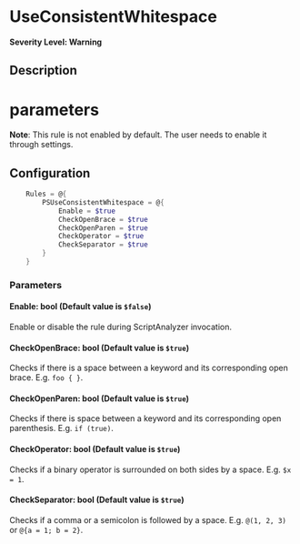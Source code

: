 # UseConsistentWhitespace
**Severity Level: Warning**

## Description
# parameters

**Note**: This rule is not enabled by default. The user needs to enable it through settings.

## Configuration
```powershell
    Rules = @{
        PSUseConsistentWhitespace = @{
            Enable = $true
            CheckOpenBrace = $true
            CheckOpenParen = $true
            CheckOperator = $true
            CheckSeparator = $true
        }
    }
```

### Parameters

#### Enable: bool (Default value is `$false`)
Enable or disable the rule during ScriptAnalyzer invocation.

#### CheckOpenBrace: bool (Default value is `$true`)
Checks if there is a space between a keyword and its corresponding open brace. E.g. `foo { }`.

#### CheckOpenParen: bool (Default value is `$true`)
Checks if there is space between a keyword and its corresponding open parenthesis. E.g. `if (true)`.

#### CheckOperator: bool (Default value is `$true`)
Checks if a binary operator is surrounded on both sides by a space. E.g. `$x = 1`.

#### CheckSeparator: bool (Default value is `$true`)
Checks if a comma or a semicolon is followed by a space. E.g. `@(1, 2, 3)` or `@{a = 1; b = 2}`.
